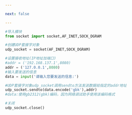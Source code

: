 ```yaml
---

next: false

---
```




<BlogInfo id="877" title="1.使用UPD传输数据" author="白日梦想猿" pv=0 read_times=0 pre_cost_time="0分18秒" category="网络编程" tag_list="['网络编程']" create_time="2020.05.15 18:10:02" update_time="2020.05.15 18:24:49" />

```python
#导入模块
from socket import socket,AF_INET,SOCK_DGRAM

#创建UDP套接字对象
udp_socket = socket(AF_INET,SOCK_DGRAM)

#设置接收地址(IP地址加端口)
#addr = ('192.168.137.1',8080)
addr = ('127.0.0.1',8080)
#输入要发送的信息
data = input('请输入您要发送的信息:')

#UDP套接字对象udp_socket调用sendto方法发送数据给指定的addr地址
udp_socket.sendto(data.encode('gbk'),addr)
#data:使用gb2312(gbk)编码，因为网络调试助手使用该编码格式

#关闭
udp_socket.close()
```



<ActionBox />
